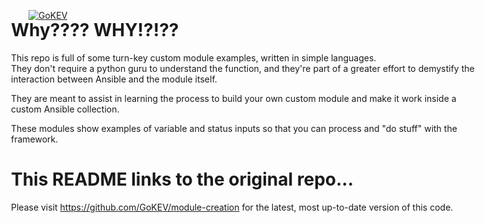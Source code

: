 [![GoKEV](http://GoKEV.com/GoKEV200.png)](http://GoKEV.com/)
<div style="position: absolute; top: 40px; left: 200px;">


# Why????  WHY!?!??

This repo is full of some turn-key custom module examples, written in simple languages.  
They don't require a python guru to understand the function, and they're part of a greater
effort to demystify the interaction between Ansible and the module itself.

They are meant to assist in learning the process to build your own custom module and make it work inside a custom Ansible collection.

These modules show examples of variable and status inputs so that you can process and "do stuff" with the framework.

# This README links to the original repo... 

Please visit https://github.com/GoKEV/module-creation for the latest, most up-to-date version of this code.



